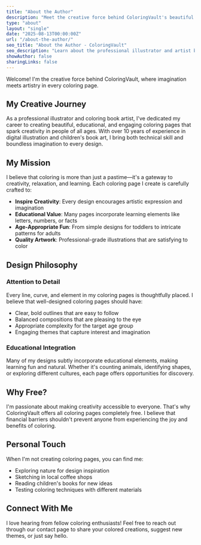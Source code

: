 ```yaml
---
title: "About the Author"
description: "Meet the creative force behind ColoringVault's beautiful and educational coloring pages"
type: "about"
layout: "single"
date: "2025-08-13T00:00:00Z"
url: "/about-the-author/"
seo_title: "About the Author - ColoringVault"
seo_description: "Learn about the professional illustrator and artist behind ColoringVault's high-quality coloring pages"
showAuthor: false
sharingLinks: false
---
```


Welcome! I'm the creative force behind ColoringVault, where imagination meets artistry in every coloring page.

## My Creative Journey

As a professional illustrator and coloring book artist, I've dedicated my career to creating beautiful, educational, and engaging coloring pages that spark creativity in people of all ages. With over 10 years of experience in digital illustration and children's book art, I bring both technical skill and boundless imagination to every design.

## My Mission

I believe that coloring is more than just a pastime—it's a gateway to creativity, relaxation, and learning. Each coloring page I create is carefully crafted to:

- **Inspire Creativity**: Every design encourages artistic expression and imagination
- **Educational Value**: Many pages incorporate learning elements like letters, numbers, or facts
- **Age-Appropriate Fun**: From simple designs for toddlers to intricate patterns for adults
- **Quality Artwork**: Professional-grade illustrations that are satisfying to color

## Design Philosophy

### Attention to Detail

Every line, curve, and element in my coloring pages is thoughtfully placed. I believe that well-designed coloring pages should have:

- Clear, bold outlines that are easy to follow
- Balanced compositions that are pleasing to the eye
- Appropriate complexity for the target age group
- Engaging themes that capture interest and imagination

### Educational Integration

Many of my designs subtly incorporate educational elements, making learning fun and natural. Whether it's counting animals, identifying shapes, or exploring different cultures, each page offers opportunities for discovery.

## Why Free?

I'm passionate about making creativity accessible to everyone. That's why ColoringVault offers all coloring pages completely free. I believe that financial barriers shouldn't prevent anyone from experiencing the joy and benefits of coloring.

## Personal Touch

When I'm not creating coloring pages, you can find me:

- Exploring nature for design inspiration
- Sketching in local coffee shops
- Reading children's books for new ideas
- Testing coloring techniques with different materials

## Connect With Me

I love hearing from fellow coloring enthusiasts! Feel free to reach out through our contact page to share your colored creations, suggest new themes, or just say hello.